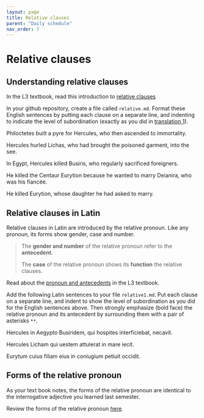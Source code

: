 ```yaml
---
layout: page
title: Relative clauses
parent: "Daily schedule"
nav_order: 7
---
```


# Relative clauses


## Understanding relative clauses


In the L3 textbook, read this introduction to [relative clauses](https://lingualatina.github.io/textbook/presentation/11-relative-clauses/overview/)


In your github repository, create a file called `relative.md`.  Format these English sentences by putting each clause on a separate line, and indenting to indicate the level of subordination (exactly as you did in [translation 1](../../checklist/translation1/)).

Philoctetes built a pyre for Hercules, who then ascended to immortality.

Hercules hurled Lichas, who had brought the poisoned garment, into the see.

In Egypt, Hercules killed Busiris, who regularly sacrificed foreigners.

He killed the Centaur Eurytion because he wanted to marry Deianira, who was his fiancée.

He killed Eurytion, whose daughter he had asked to marry.


## Relative clauses in Latin

Relative clauses in Latin are introduced by the relative pronoun.  Like any pronoun, its forms show gender, case and number.  

> The **gender and number** of the relative pronoun refer to the **antecedent**.
>
> The **case** of the relative pronoun shows its **function** the relative clauses.

Read about the [pronoun and antecedents](https://lingualatina.github.io/textbook/presentation/11-relative-clauses/pronoun-and-antecedent/) in the L3 textbook.

Add the following Latin sentences to your file `relative1.md`.  Put each clause on a separate line, and indent to show the level of subordination as you did for the English sentences above.  Then strongly emphasize (bold face) the relative pronoun and its antecedent by surrounding them with a pair of asterisks `**`.



Hercules in Aegypto Busiridem, qui hospites interficiebat, necavit.

Hercules Licham qui uestem attulerat in mare iecit.

Eurytum cuius filiam eius in coniugium petiuit occidit.

## Forms of the relative pronoun

As your text book notes, the forms of the relative pronoun are identical to the interrogative adjective you learned last semester.

Review the forms of the relative pronoun [here](https://lingualatina.github.io/textbook/reference/pronouns-paradigms/#relative).
